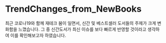 # TrendChanges_from_NewBooks
최근 코로나19와 함께 재테크 붐이 일면서, 신간 및 베스트셀러 도서들의 주제가 크게 변화함을 느꼈습니다. 그 중 신간도서가 최신 이슈를 보다 빠르게 반영할 것이라고 생각하여 이를 확인해보고자 하였습니다.
